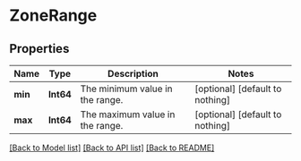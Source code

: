 # ZoneRange


## Properties
Name | Type | Description | Notes
------------ | ------------- | ------------- | -------------
**min** | **Int64** | The minimum value in the range. | [optional] [default to nothing]
**max** | **Int64** | The maximum value in the range. | [optional] [default to nothing]


[[Back to Model list]](../README.md#models) [[Back to API list]](../README.md#api-endpoints) [[Back to README]](../README.md)


